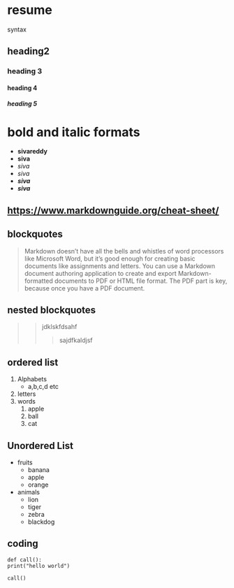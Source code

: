# resume
syntax
## heading2
### heading 3
#### heading 4
##### heading 5
# bold and italic formats
- **sivareddy**
- __siva__
- *siva*
- _siva_
- _**siva**_
- __*siva*__
## https://www.markdownguide.org/cheat-sheet/
## blockquotes
> Markdown doesn’t have all the bells and whistles of word processors like Microsoft Word, but it’s good enough for creating basic documents like assignments and letters. You can use a Markdown document authoring application to create and export Markdown-formatted documents to PDF or HTML file format. The PDF part is key, because once you have a PDF document.
## nested blockquotes
>> jdklskfdsahf
>>> sajdfkaldjsf
## ordered list
1. Alphabets
    - a,b,c,d etc
2. letters
3. words
    1. apple
    2. ball
    3. cat
## Unordered List
- fruits
    - banana
    - apple
    - orange
- animals
    - lion
    - tiger
    - zebra
    - blackdog
## coding
`````````
def call():
print("hello world")
`````````
```
call()
```

